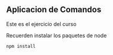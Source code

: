 ## Aplicacion de Comandos      


Este es el ejercicio del curso




Recuerden instalar los paquetes de node

````````
npm install

````````